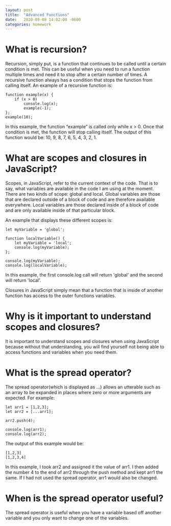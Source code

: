 ```yaml
---
layout: post
title:  "Advanced Functions"
date:   2020-09-08 14:02:00 -0600
categories: homework
---
```

# What is recursion?

Recursion, simply put, is a function that continues to be called until a certain condition is met. This can be useful when you need to run a function multiple times and need it to stop after a certain number of times. A recursive function always has a condition that stops the function from calling itself. An example of a recursive function is:

    function example(x) {
        if (x > 0)
            console.log(x);
            example(-1);
    };
    example(10);

In this example, the function “example” is called only while x > 0. Once that condition is met, the function will stop calling itself. The output of this function would be: 10, 9, 8, 7, 6, 5, 4, 3, 2, 1.

# What are scopes and closures in JavaScript?

Scopes, in JavaScript, refer to the current context of the code. That is to say, what variables are available in the code I am using at the moment. There are two kinds of scope: global and local. Global variables are those that are declared outside of a block of code and are therefore available everywhere. Local variables are those declared inside of a block of code and are only available inside of that particular block.

An example that displays these different scopes is:

    let myVariable = 'global';

    function localVariable() {
        let myVariable = 'local';
        console.log(myVariable);
    };

    console.log(myVariable);
    console.log(localVariable);

In this example, the first console.log call will return 'global' and the second will return 'local'.

Closures in JavaScript simply mean that a function that is inside of another function has access to the outer functions variables.

# Why is it important to understand scopes and closures?

It is important to understand scopes and closures when using JavaScript because without that understanding, you will find yourself not being able to access functions and variables when you need them.

# What is the spread operator?

The spread operator(which is displayed as …) allows an utterable such as an array to be expanded in places where zero or more arguments are expected. For example:

    let arr1 = [1,2,3];
    let arr2 = [...arr1];

    arr2.push(4);

    console.log(arr1);
    console.log(arr2);

The output of this example would be:

    [1,2,3]
    [1,2,3,4]

In this example, I took arr2 and assigned it the value of arr1. I then added the number 4 to the end of arr2 through the push method and kept arr1 the same. If I had not used the spread operator, arr1 would also be changed.

# When is the spread operator useful?

The spread operator is useful when you have a variable based off another variable and you only want to change one of the variables.